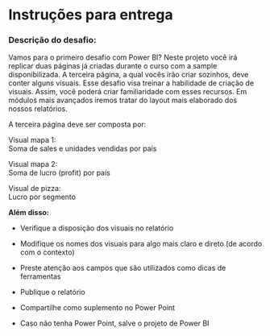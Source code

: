 # Instruções para entrega
### **Descrição do desafio:**<br>
Vamos para o primeiro desafio com Power BI? Neste projeto você irá replicar duas páginas já criadas durante o curso com a sample disponibilizada. A terceira página, a qual vocês irão criar sozinhos, deve conter alguns visuais. Esse desafio visa treinar a habilidade de criação de visuais. Assim, você poderá criar familiaridade com esses recursos. Em módulos mais avançados iremos tratar do layout mais elaborado dos nossos relatórios.

A terceira página deve ser composta por:

Visual mapa 1:<br>
Soma de sales e unidades vendidas por país

Visual mapa 2:<br>
Soma de lucro (profit) por país

Visual de pizza:<br>
Lucro por segmento

**Além disso:**
- Verifique a disposição dos visuais no relatório 

- Modifique os nomes dos visuais para algo mais claro e direto (de acordo com o contexto) 

- Preste atenção aos campos que são utilizados como dicas de ferramentas  

- Publique o relatório 

- Compartilhe como suplemento no Power Point 

- Caso não tenha Power Point, salve o projeto de Power BI
